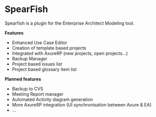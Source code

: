 # SpearFish #

Spearfish is a plugin for the Enterprise Architect Modeling tool.

**Features**
  * Enhanced Use Case Editor
  * Creation of template based projects
  * Integrated with AxureRP (new projects, open projects...)
  * Backup Manager
  * Project based issues list
  * Project based glossary item list

**Planned features**
  * Backup to CVS
  * Meeting Report manager
  * Automated Activity diagram generation
  * More AxureRP integration (UI synchronisation between Axure & EA)
  * ...
